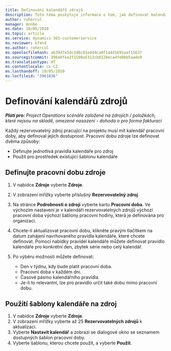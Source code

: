 ```yaml
---
title: Definování kalendářů zdrojů
description: Toto téma poskytuje informace o tom, jak definovat kalendáře pracovní doby pro zdroje v Project Operations.
author: ruhercul
manager: Annbe
ms.date: 10/05/2020
ms.topic: article
ms.service: dynamics-365-customerservice
ms.reviewer: kfend
ms.author: ruhercul
ms.openlocfilehash: ab39d7e5dc2d8c01ed49ca0f1a4d1691aaf15637
ms.sourcegitcommit: 396e0fea2f1598a5313cb0128eca4fe0bb5aade9
ms.translationtype: HT
ms.contentlocale: cs-CZ
ms.lasthandoff: 10/05/2020
ms.locfileid: "3961836"
---
```

# <a name="define-resource-calendars"></a>Definování kalendářů zdrojů

_**Platí pro:** Project Operations scénáře založené na zdrojích / položkách, které nejsou na skladě, omezené nasazení - dohoda o pro forma fakturaci_

Každý rezervovatelný zdroj pracující na projektu musí mít kalendář pracovní doby, aby definoval jejich dostupnost. Pracovní dobu zdroje lze definovat dvěma způsoby: 

   - Definujte jednotlivá pravidla kalendáře pro zdroj
   - Použít pro prostředek existující šablonu kalendáře

## <a name="define-a-resources-working-hours"></a>Definujte pracovní dobu zdroje

1. V nabídce **Zdroje** vyberte **Zdroje**.
2. V zobrazení mřížky vyberte příslušný **Rezervovatelný zdroj**.
3. Na stránce **Podrobnosti o zdroji** vyberte kartu **Pracovní doba**. Ve výchozím nastavení je v kalendáři rezervovatelných zdrojů výchozí pracovní doba výchozí šablony pracovní hodiny, která je definována pro organizaci.
4. Chcete-li aktualizovat pracovní dobu, klikněte pravým tlačítkem na datum zahájení navrhovaného pravidla kalendáře, které chcete definovat. Pomocí nabídky pravidel kalendáře můžete definovat pravidlo kalendáře pro konkrétní den, zbytek série nebo celý kalendář.
5. Po výběru možnosti můžete definovat:

    - Den v týdnu, kdy bude platit pracovní doba.
    - Pracovní doba v každém dni.
    - Časové pásmo kalendářního pravidla.
    - Je-li to relevantní, lze pro pravidlo určit také dobu mimo pracovní dobu.

## <a name="applying-a-calendar-template-to-a-resource"></a>Použití šablony kalendáře na zdroj

1. V nabídce **Zdroje** vyberte **Zdroje**.
2. V zobrazení mřížky vyberte až 25 **Rezervovatelných zdrojů** k aktualizaci.
3. Vyberte **Nastavit kalendář** a zobrazí se dialogové okno se seznamem dostupných šablon pracovní doby.
4. Vyberte šablonu, kterou chcete použít, a vyberte **Použít**.
